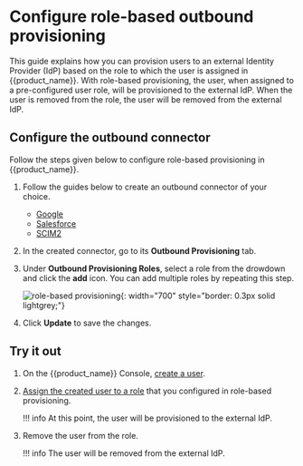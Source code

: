 # Configure role-based outbound provisioning

This guide explains how you can provision users to an external Identity Provider (IdP) based on the role to which the user is assigned in {{product_name}}. With role-based provisioning, the user, when assigned to a pre-configured user role, will be provisioned to the external IdP. When the user is removed from the role, the user will be removed from the external IdP.

## Configure the outbound connector

Follow the steps given below to configure role-based provisioning in {{product_name}}.

1. Follow the guides below to create an outbound connector of your choice.
            <ul>
                <li><a href="{{base_path}}/guides/users/outbound-provisioning/google">Google</a></li>
                <li><a href="{{base_path}}/guides/users/outbound-provisioning/salesforce">Salesforce</a></li>
                <li><a href="{{base_path}}/guides/users/outbound-provisioning/scim">SCIM2</a></li>
            </ul>

2. In the created connector, go to its **Outbound Provisioning** tab.

3. Under **Outbound Provisioning Roles**, select a role from the drowdown and click the **add** icon. You can add multiple roles by repeating this step.

    ![role-based provisioning]({{base_path}}/assets/img/guides/outbound-provisioning/role-based-provisioning.png){: width="700" style="border: 0.3px solid lightgrey;"}

4. Click **Update** to save the changes.

## Try it out

1. On the {{product_name}} Console, [create a user]({{base_path}}/guides/users/manage-users/#onboard-single-user).

2. [Assign the created user to a role]({{base_path}}/guides/users/manage-roles/#assign-users-to-a-role) that you configured in role-based provisioning.

    !!! info
        At this point, the user will be provisioned to the external IdP.

3. Remove the user from the role.

    !!! info
        The user will be removed from the external IdP.